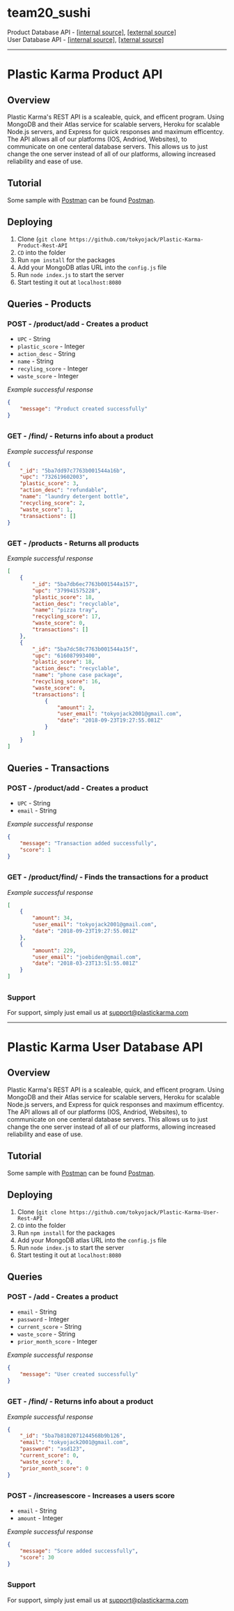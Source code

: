 # team20_sushi
Product Database API - [[internal source]](#Plastic-Karma-Product-Database-API), [[external source]](https://github.com/tokyojack/Plastic-Karma-Product-Rest-API)
<br/>
User Database API - [[internal source]](#Plastic-Karma-User-Database-API), [[xternal source]](https://github.com/tokyojack/Plastic-Karma-User-Rest-API)

---

# Plastic Karma Product API

## Overview

Plastic Karma's REST API is a scaleable, quick, and efficent program. Using MongoDB and their Atlas service for scalable servers,
Heroku for scalable Node.js servers, and Express for quick responses and maximum efficentcy. The API allows all of our platforms (IOS, Andriod,
Websites), to communicate on one centeral database servers. This allows us to just change the one server instead of all of our platforms,
allowing increased reliability and ease of use.

## Tutorial

Some sample with [Postman](https://www.getpostman.com/) can be found [Postman](https://www.getpostman.com/collections/0bd736c7995968861cfc).

## Deploying

1. Clone (```git clone https://github.com/tokyojack/Plastic-Karma-Product-Rest-API```
2. ``CD`` into the folder
3. Run ```npm install``` for the packages
4. Add your MongoDB atlas URL into the ```config.js``` file
5. Run ```node index.js``` to start the server
6. Start testing it out at ```localhost:8080```

## Queries - Products

### POST - /product/add - Creates a product

* `UPC` - String
* `plastic_score` - Integer
* `action_desc` - String
* `name` - String
* `recyling_score` - Integer
* `waste_score` - Integer

*Example successful response*
``` JSON
{
    "message": "Product created successfully"
}
```
<h2></h2>


### GET - /find/<UPC> - Returns info about a product

*Example successful response*
``` JSON
{
    "_id": "5ba7dd97c7763b001544a16b",
    "upc": "732619602003",
    "plastic_score": 3,
    "action_desc": "refundable",
    "name": "laundry detergent bottle",
    "recycling_score": 2,
    "waste_score": 1,
    "transactions": []
}
```
<h2></h2>


### GET - /products - Returns all products

*Example successful response*
``` JSON
[
    {
        "_id": "5ba7db6ec7763b001544a157",
        "upc": "379941575228",
        "plastic_score": 18,
        "action_desc": "recyclable",
        "name": "pizza tray",
        "recycling_score": 17,
        "waste_score": 0,
        "transactions": []
    },
    {
        "_id": "5ba7dc58c7763b001544a15f",
        "upc": "616087993400",
        "plastic_score": 18,
        "action_desc": "recyclable",
        "name": "phone case package",
        "recycling_score": 16,
        "waste_score": 0,
        "transactions": [
            {
                "amount": 2,
                "user_email": "tokyojack2001@gmail.com",
                "date": "2018-09-23T19:27:55.081Z"
            }
        ]
    }
]
```
<h2></h2>

## Queries - Transactions

### POST - /product/add - Creates a product

* `UPC` - String
* `email` - String

*Example successful response*
``` JSON
{
    "message": "Transaction added successfully",
    "score": 1
}
```
<h2></h2>


### GET - /product/find/<UPC> - Finds the transactions for a product

*Example successful response*
``` JSON
[
    {
        "amount": 34,
        "user_email": "tokyojack2001@gmail.com",
        "date": "2018-09-23T19:27:55.081Z"
    },
    {
        "amount": 229,
        "user_email": "joebiden@gmail.com",
        "date": "2018-03-23T13:51:55.081Z"
    }
]
```
<h2></h2>

### Support

For support, simply just email us at support@plastickarma.com

---

# Plastic Karma User Database API

## Overview

Plastic Karma's REST API is a scaleable, quick, and efficent program. Using MongoDB and their Atlas service for scalable servers,
Heroku for scalable Node.js servers, and Express for quick responses and maximum efficentcy. The API allows all of our platforms (IOS, Andriod,
Websites), to communicate on one centeral database servers. This allows us to just change the one server instead of all of our platforms,
allowing increased reliability and ease of use.

## Tutorial

Some sample with [Postman](https://www.getpostman.com/) can be found [Postman](https://www.getpostman.com/collections/0bd736c7995968861cfc).

## Deploying

1. Clone (```git clone https://github.com/tokyojack/Plastic-Karma-User-Rest-API```
2. ``CD`` into the folder
3. Run ```npm install``` for the packages
4. Add your MongoDB atlas URL into the ```config.js``` file
5. Run ```node index.js``` to start the server
6. Start testing it out at ```localhost:8080```

## Queries

### POST - /add - Creates a product

* `email` - String
* `password` - Integer
* `current_score` - String
* `waste_score` - String
* `prior_month_score` - Integer

*Example successful response*
``` JSON
{
    "message": "User created successfully"
}
```
<h2></h2>


### GET - /find/<UPC> - Returns info about a product

*Example successful response*
``` JSON
{
    "_id": "5ba7b8102071244568b9b126",
    "email": "tokyojack2001@gmail.com",
    "password": "asd123",
    "current_score": 0,
    "waste_score": 0,
    "prior_month_score": 0
}
```
<h2></h2>


### POST - /increasescore - Increases a users score

* `email` - String
* `amount` - Integer

*Example successful response*
``` JSON
{
    "message": "Score added successfully",
    "score": 30
}
```
<h2></h2>


### Support

For support, simply just email us at support@plastickarma.com
